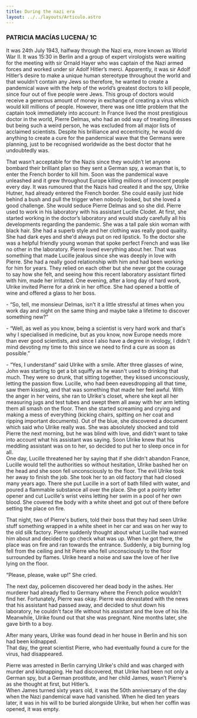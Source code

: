 ```yaml
---
title: During the nazi era
layout: ../../layouts/Articulo.astro
---
```


### PATRICIA MACÍAS LUCENA/ 1C

It was 24th July 1943, halfway through the Nazi era, more known as World War II. It was
15:30 in Berlin and a group of expert virologists were waiting for the meeting with sir Ornald Hayer
who was captain of the Nazi armed forces and worked under sir Adolf Hitler’s merci.
Apparently, it was sir Adolf Hitler’s desire to make a unique human stereotype throughout
the world and that wouldn’t contain any Jews so therefore, he wanted to create a pandemical
wave with the help of the world’s greatest doctors to kill people, since four out of five people were
Jews. This group of doctors would receive a generous amount of money in exchange of creating a
virus which would kill millions of people. However, there was one little problem that the captain
took immediately into account: In France lived the most prestigious doctor in the world, Pierre
Delmas, who had an odd way of treating illnesses but being such a weird person, he was excluded
from all major lists of acclaimed scientists. Despite his brilliance and eccentricity, he would do
anything to create a cure for the pandemical wave that the Germans were planning, just to be
recognised worldwide as the best doctor that he undoubtedly was.

That wasn’t acceptable for the Nazis since they wouldn’t let
anyone bombard their brilliant plan so they sent a German spy,
a woman that is, to enter the French border to kill him. Soon
was the pandemical wave unleashed and it grew throughout
Europe killing millions of innocent people every day. It was
rumoured that the Nazis had created it and the spy, Ulrike
Hutner, had already entered the French border.
She could easily just hide behind a bush and pull the trigger
when nobody looked, but she loved a good challenge. She
would seduce Pierre Delmas and so she did. Pierre used to
work in his laboratory with his assistant Lucille Clodet. At first, she started working in the doctor’s
laboratory and would study carefully all his developments regarding the pandemic. She was a tall
pale skin woman with black hair. She had a superb style and her clothing was really good quality.
She had dark eyes and she'd always put on red lipstick.
To the doctor she was a helpful friendly young woman
that spoke perfect French and was like no other in the
laboratory. Pierre loved everything about her. That was
something that made Lucille jealous since she was deeply in
love with Pierre. She had a really good relationship with him
and had been working for him for years. They relied on each
other but she never got the courage to say how she felt, and
seeing how this recent laboratory assistant flirted with him,
made her irritated.
One evening, after a long day of hard work, Ulrike invited Pierre for a drink in her office.
She had opened a bottle of wine and offered a glass to her boss.

\- “So, tell, me monsieur Delmas, isn't it a little stressful at times when you work
day and night on the same thing and maybe take a lifetime to discover something new?”

\- “Well, as well as you know, being a scientist is very hard work and that's why I
specialised in medicine, but as you know, now Europe needs more than ever good scientists, and
since I also have a degree in virology, I didn't mind devoting my time to this since we need to find a
cure as soon as possible.”

\- “Yes, I understand” said Ulrike with a smile.
After three glasses of wine, John was starting to get a bit squiffy as he wasn't used to
drinking that much. They were so drunk, that sitting together, they kissed unconsciously, letting
the passion flow. Lucille, who had been eavesdropping all that time, saw them kissing, and that
was something that made her feel awful. With the anger in her veins, she ran to Ulrike's closet,
where she kept all her measuring jugs and test tubes and swept them all away with her arm letting
them all smash on the floor. Then she started screaming and crying and making a mess of
everything (kicking chairs, spitting on her coat and ripping important documents). Out of the blue,
she discovered a document which said who Ulrike really was.
She was absolutely shocked and told Pierre the next morning, but he was blind with love,
and didn't want to take into account what his assistant was saying.
Soon Ulrike knew that his meddling assistant was on to her, so decided to put her to sleep once in
for all.  
One day, Lucille threatened her by saying that if she didn't abandon France, Lucille would
tell the authorities so without hesitation, Ulrike bashed her on the head and she soon fell
unconsciously to the floor. The evil Ulrike took her away to finish the job. She took her to an old
factory that had closed many years ago. There she put Lucille in a sort of bath filled with water, and
poured a flammable substance all over the place. She got a pointy letter opener and cut Lucille's
wrist veins letting her swim in a pool of her own blood. She covered the body with a white sheet
and got out of there before setting the place on fire.

That night, two of Pierre's butlers, told their boss that
they had seen Ulrike stuff something wrapped in a white
sheet in her car and was on her way to the old silk factory.
Pierre suddenly thought about what Lucille had warned him
about and decided to go check what was up.
When he got there, the place was on fire and ran
towards the entrance. Suddenly, a big burning log fell from
the ceiling and hit Pierre who fell unconsciously to the floor
surrounded by flames.
Ulrike heard a noise and saw the love of her live lying on
the floor.

“Please, please, wake up!” She cried.  

The next day, policemen discovered her dead body in the ashes. Her murderer had already
fled to Germany where the French police wouldn’t find her. Fortunately, Pierre was okay.
Pierre was devastated with the news that his assistant had passed away, and decided to
shut down his laboratory, he couldn't face life without his assistant and the love of his life.
Meanwhile, Ulrike found out that she was pregnant. Nine months later, she gave birth to a boy.

After many years, Ulrike was found dead in her house in Berlin and his son had been
kidnapped.  
That day, the great scientist Pierre, who had eventually found a cure for the virus, had
disappeared.

Pierre was arrested in Berlin carrying Ulrike's child
and was charged with murder and kidnapping. He
had discovered, that Ulrike had been not only a
German spy, but a German prostitute, and her child
James, wasn’t Pierre's as she thought at first, but
Hitler’s.  
When James turned sixty years old, it was the
50th anniversary of the day when the Nazi
pandemical wave had vanished. When he died ten
years later, it was in his will to be buried alongside
Ulrike, but when her coffin was opened, it was
empty.